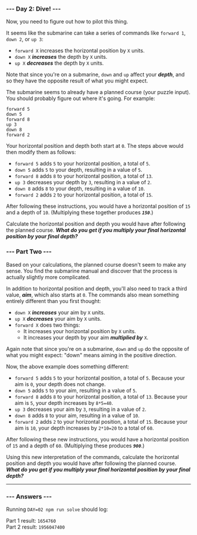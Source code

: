 ### --- Day 2: Dive! ---
Now, you need to figure out how to pilot this thing.

It seems like the submarine can take a series of commands like `forward 1`, `down 2`, or `up 3`:

* `forward X` increases the horizontal position by `X` units.
* `down X` _**increases**_ the depth by `X` units.
* `up X` _**decreases**_ the depth by `X` units.

Note that since you're on a submarine, `down` and `up` affect your _**depth**_, and so they have the opposite result of what you might expect.

The submarine seems to already have a planned course (your puzzle input). You should probably figure out where it's going. For example:

```text
forward 5
down 5
forward 8
up 3
down 8
forward 2
```

Your horizontal position and depth both start at `0`. The steps above would then modify them as follows:

* `forward 5` adds `5` to your horizontal position, a total of `5`.
* `down 5` adds `5` to your depth, resulting in a value of `5`.
* `forward 8` adds `8` to your horizontal position, a total of `13`.
* `up 3` decreases your depth by `3`, resulting in a value of `2`.
* `down 8` adds `8` to your depth, resulting in a value of `10`.
* `forward 2` adds `2` to your horizontal position, a total of `15`.

After following these instructions, you would have a horizontal position of `15` and a depth of `10`. (Multiplying these together produces _**`150`**_.)

Calculate the horizontal position and depth you would have after following the planned course. _**What do you get if you multiply your final horizontal position by your final depth?**_

### --- Part Two ---
Based on your calculations, the planned course doesn't seem to make any sense. You find the submarine manual and discover that the process is actually slightly more complicated.

In addition to horizontal position and depth, you'll also need to track a third value, _**aim**_, which also starts at `0`. The commands also mean something entirely different than you first thought:

* `down X` _**increases**_ your aim by `X` units.
* `up X` _**decreases**_ your aim by `X` units.
* `forward X` does two things:
	* It increases your horizontal position by `X` units.
	* It increases your depth by your aim _**multiplied by**_ `X`.

Again note that since you're on a submarine, `down` and `up` do the opposite of what you might expect: "down" means aiming in the positive direction.

Now, the above example does something different:

* `forward 5` adds `5` to your horizontal position, a total of `5`. Because your aim is `0`, your depth does not change.
* `down 5` adds `5` to your aim, resulting in a value of `5`.
* `forward 8` adds `8` to your horizontal position, a total of `13`. Because your aim is `5`, your depth increases by `8*5=40`.
* `up 3` decreases your aim by `3`, resulting in a value of `2`.
* `down 8` adds `8` to your aim, resulting in a value of `10`.
* `forward 2` adds `2` to your horizontal position, a total of `15`. Because your aim is `10`, your depth increases by `2*10=20` to a total of `60`.

After following these new instructions, you would have a horizontal position of `15` and a depth of `60`. (Multiplying these produces _**`900`**_.)

Using this new interpretation of the commands, calculate the horizontal position and depth you would have after following the planned course. _**What do you get if you multiply your final horizontal position by your final depth?**_

---

### --- Answers ---

Running `DAY=02 npm run solve` should log:

Part 1 result: `1654760` <br>
Part 2 result: `1956047400`

